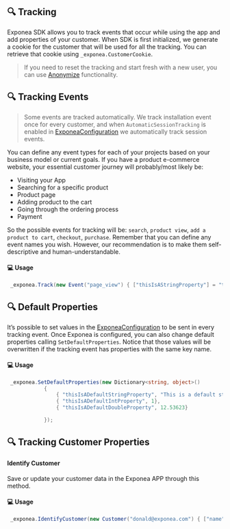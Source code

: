 

## 🔍 Tracking
Exponea SDK allows you to track events that occur while using the app and add properties of your customer. When SDK is first initialized, we generate a cookie for the customer that will be used for all the tracking. You can retrieve that cookie using `_exponea.CustomerCookie`.

> If you need to reset the tracking and start fresh with a new user, you can use [Anonymize](./ANONYMIZE.md) functionality.

## 🔍 Tracking Events
> Some events are tracked automatically. We track installation event once for every customer, and when `AutomaticSessionTracking` is enabled in [ExponeaConfiguration](./CONFIG.md) we automatically track session events.

You can define any event types for each of your projects based on your business model or current goals. If you have a product e-commerce website, your essential customer journey will probably/most likely be:

* Visiting your App
* Searching for a specific product
* Product page
* Adding product to the cart
* Going through the ordering process
* Payment

So the possible events for tracking will be: `search`, `product view`, `add a product to cart`, `checkout`, `purchase`. Remember that you can define any event names you wish. However, our recommendation is to make them self-descriptive and human-understandable.


#### 💻 Usage

``` csharp
 _exponea.Track(new Event("page_view") { ["thisIsAStringProperty"] = "thisIsAStringValue" }); 
```

## 🔍 Default Properties

It’s possible to set values in the [ExponeaConfiguration](../Documentation/CONFIG.md) to be sent in every tracking event. Once Exponea is configured, you can also change default properties calling `SetDefaultProperties`. Notice that those values will be overwritten if the tracking event has properties with the same key name. 

#### 💻 Usage 

``` csharp
 _exponea.SetDefaultProperties(new Dictionary<string, object>()
            {
                { "thisIsADefaultStringProperty", "This is a default string value" },
                { "thisIsADefaultIntProperty", 1},
                { "thisIsADefaultDoubleProperty", 12.53623}

            });
```

## 🔍 Tracking Customer Properties

#### Identify Customer

Save or update your customer data in the Exponea APP through this method.


#### 💻 Usage 

``` csharp
 _exponea.IdentifyCustomer(new Customer("donald@exponea.com") { ["name"] = "John" });
```

